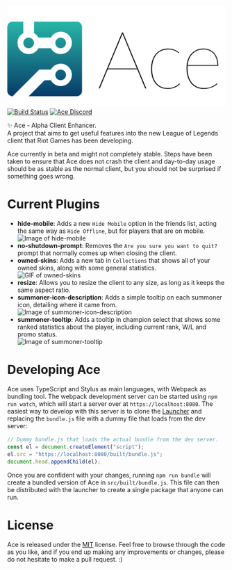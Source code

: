 ![Ace Logo](assets/ace_logo.png?raw=true)  
[![Build Status](https://travis-ci.org/ace-lol/Ace.svg?branch=master)](https://travis-ci.org/ace-lol/Ace)
[![Ace Discord](https://img.shields.io/badge/discord-Ace-738bd7.svg?style=flat)](https://discord.gg/bfxdsRC)

:sparkles: Ace - Alpha Client Enhancer.  
A project that aims to get useful features into the new League of Legends client that Riot Games has been developing.  

Ace currently in beta and might not completely stable. Steps have been taken to ensure that Ace does not crash the client and day-to-day usage should be as stable as the normal client, but you should not be surprised if something goes wrong.

# Current Plugins

- **hide-mobile**: Adds a new `Hide Mobile` option in the friends list, acting the same way as `Hide Offline`, but for players that are on mobile.  
![Image of hide-mobile](http://i.imgur.com/ei5ei2V.png)
- **no-shutdown-prompt**: Removes the `Are you sure you want to quit?` prompt that normally comes up when closing the client.
- **owned-skins**: Adds a new tab in `Collections` that shows all of your owned skins, along with some general statistics.  
![GIF of owned-skins](https://thumbs.gfycat.com/AgedSlowDiamondbackrattlesnake-size_restricted.gif)
- **resize**: Allows you to resize the client to any size, as long as it keeps the same aspect ratio.
- **summoner-icon-description**: Adds a simple tooltip on each summoner icon, detailing where it came from.  
![Image of summoner-icon-description](http://i.imgur.com/f2S0tYX.png)
- **summoner-tooltip**: Adds a tooltip in champion select that shows some ranked statistics about the player, including current rank, W/L and promo status.  
![Image of summoner-tooltip](http://i.imgur.com/dA5Sedw.png)

# Developing Ace

Ace uses TypeScript and Stylus as main languages, with Webpack as bundling tool. The webpack development server can be started using `npm run watch`, which will start a server over at `https://localhost:8080`. The easiest way to develop with this server is to clone the [Launcher](http://github.com/ace-lol/launcher) and replacing the `bundle.js` file with a dummy file that loads from the dev server:
```javascript
// Dummy bundle.js that loads the actual bundle from the dev server.
const el = document.createElement("script");
el.src = "https://localhost:8080/built/bundle.js";
document.head.appendChild(el);
```

Once you are confident with your changes, running `npm run bundle` will create a bundled version of Ace in `src/built/bundle.js`. This file can then be distributed with the launcher to create a single package that anyone can run.

# License

Ace is released under the [MIT](https://github.com/ace-lol/Ace/blob/master/LICENSE) license. Feel free to browse through the code as you like, and if you end up making any improvements or changes, please do not hesitate to make a pull request. :)
